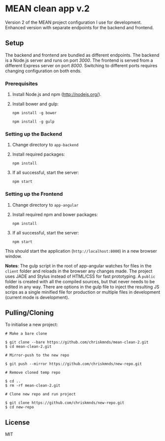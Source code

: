 # MEAN clean app v.2

Version 2 of the MEAN project configuration I use for development. Enhanced version with separate endpoints for the backend and frontend. 

## Setup

The backend and frontend are bundled as different endpoints. The backend is a Node.js server and runs on port *3000*. The frontend is served from a different Express server on port *8000*. Switching to different ports requires changing configuration on both ends.

### Prerequisites

1. Install Node.js and npm (http://nodejs.org/).
2. Install bower and gulp:
	
	`npm install -g bower`

	`npm install -g gulp`

### Setting up the Backend

1. Change directory to `app-backend`
2. Install required packages:

	`npm install`

3. If all successful, start the server:

	`npm start`

### Setting up the Frontend

1. Change directory to `app-angular`
2. Install required npm and bower packages:

	`npm install`

3. If all successful, start the server:

	`npm start`

This should start the application (`http://localhost:8000`) in a new browser window. 

**Notes**: The gulp script in the root of app-angular watches for files in the `client` folder and reloads in the browser any changes made. The project uses JADE and Stylus instead of HTML/CSS for fast prototyping. A `public` folder is created with all the compiled sources, but that never needs to be edited in any way. There are options in the gulp file to inject the resulting JS scrips as a single minified file for production or multiple files in development (current mode is development).


## Pulling/Cloning

To initialise a new project:

```
# Make a bare clone

$ git clone --bare https://github.com/chriskmnds/mean-clean-2.git
$ cd mean-clean-2.git

# Mirror-push to the new repo

$ git push --mirror https://github.com/chriskmnds/new-repo.git

# Remove cloned temp repo

$ cd ..
$ rm -rf mean-clean-2.git  

# Clone new repo and run project

$ git clone https://github.com/chriskmnds/new-repo.git
$ cd new-repo

```

## License

MIT